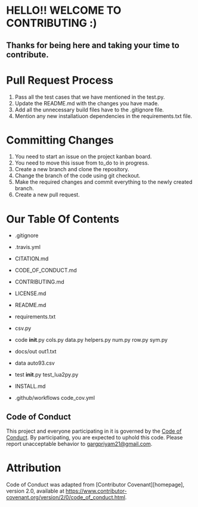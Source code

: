 # HELLO!! WELCOME TO CONTRIBUTING :)
## Thanks for being here and taking your time to contribute.

# Pull Request Process
1. Pass all the test cases that we have mentioned in the test.py.
2. Update the README.md with the changes you have made.
3. Add all the unnecessary build files have to the .gitignore file.
4. Mention any new installatiuon dependencies in the requirements.txt file.

# Committing Changes
1. You need to start an issue on the project kanban board.
2. You need to move this issue from to_do to in progress.
3. Create a new branch and clone the repository.
4. Change the branch of the code using git checkout.
5. Make the required changes and commit everything to the newly created branch.
6. Create a new pull request.

# Our Table Of Contents

- .gitignore

- .travis.yml

- CITATION.md

- CODE_OF_CONDUCT.md

- CONTRIBUTING.md

- LICENSE.md

- README.md

- requirements.txt

- csv.py

- code
    __init__.py
    cols.py
    data.py
    helpers.py
    num.py
    row.py
    sym.py

- docs/out
    out1.txt

- data
    auto93.csv

- test
    __init__.py
    test_lua2py.py

- INSTALL.md

- .github/workflows
    code_cov.yml

## Code of Conduct
This project and everyone participating in it is governed by the [Code of Conduct](https://github.com/gargpriyam21/CSC510_G46_lua2py/blob/main/CODE_OF_CONDUCT.md). By participating, you are expected to uphold this code. Please report unacceptable behavior to gargpriyam21@gmail.com.

# Attribution
Code of Conduct was adapted from [Contributor Covenant][homepage],
version 2.0, available at
https://www.contributor-covenant.org/version/2/0/code_of_conduct.html.